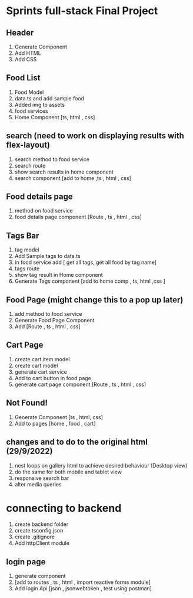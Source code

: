 # Sprints full-stack Final Project

## Header

1. Generate Component
2. Add HTML
3. Add CSS

## Food List

1. Food Model
2. data.ts and add sample food
3. Added img to assets
4. food services
5. Home Component [ts, html , css]

## search (need to work on displaying results with flex-layout)

1. search method to food service
2. search route
3. show search results in home component
4. search component [add to home ,ts , html , css]

## Food details page

1. method on food service
2. food details page component [Route , ts , html , css]

## Tags Bar

1. tag model
2. Add Sample tags to data.ts
3. in food service add [ get all tags, get all food by tag name]
4. tags route
5. show tag result in Home component
6. Generate Tags component [add to home comp , ts, html ,css ]

## Food Page (might change this to a pop up later)

1. add method to food service
2. Generate Food Page Component
3. Add [Route , ts , html , css]

## Cart Page

1. create cart item model
2. create cart model
3. generate cart service
4. Add to cart button in food page
5. generate cart page component [Route , ts , html , css]

## Not Found!

1. Generate Component [ts , html, css]
2. Add to pages [home , food , cart]

## changes and to do to the original html (29/9/2022)

1. nest loops on gallery html to achieve desired behaviour (Desktop view)
2. do the same for both mobile and tablet view
3. responsive search bar
4. alter media queries

# connecting to backend

1. create backend folder
2. create tsconfig.json
3. create .gitignore
4. Add httpClient module

## login page

1. generate component
2. [add to routes , ts , html , import reactive forms module]
3. Add login Api [json , jsonwebtoken , test using postman]
